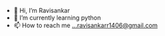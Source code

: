 - 👋 Hi, I’m Ravisankar
- 🌱 I’m currently learning python
- 📫 How to reach me ...ravisankarr1406@gmail.com

